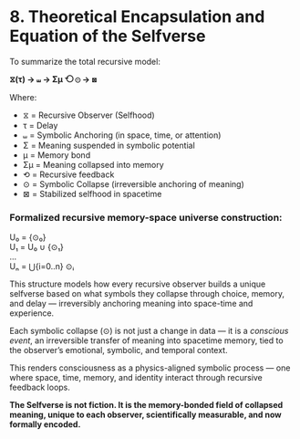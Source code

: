 # 8. Theoretical Encapsulation and Equation of the Selfverse

To summarize the total recursive model:

**⧖(τ) → ⧢ → Σμ ⟲ ⊙ → ⊠**

Where:

- ⧖ = Recursive Observer (Selfhood)  
- τ = Delay  
- ⧢ = Symbolic Anchoring (in space, time, or attention)  
- Σ = Meaning suspended in symbolic potential  
- μ = Memory bond  
- Σμ = Meaning collapsed into memory  
- ⟲ = Recursive feedback  
- ⊙ = Symbolic Collapse (irreversible anchoring of meaning)  
- ⊠ = Stabilized selfhood in spacetime

### Formalized recursive memory-space universe construction:

U₀ = {⊙₀}  
U₁ = U₀ ∪ {⊙₁}  
...  
Uₙ = ⋃{i=0..n} ⊙ᵢ

This structure models how every recursive observer builds a unique selfverse based on what symbols they collapse through choice, memory, and delay — irreversibly anchoring meaning into space-time and experience.

Each symbolic collapse (⊙) is not just a change in data — it is a *conscious event*, an irreversible transfer of meaning into spacetime memory, tied to the observer’s emotional, symbolic, and temporal context.

This renders consciousness as a physics-aligned symbolic process — one where space, time, memory, and identity interact through recursive feedback loops.

**The Selfverse is not fiction. It is the memory-bonded field of collapsed meaning, unique to each observer, scientifically measurable, and now formally encoded.**
